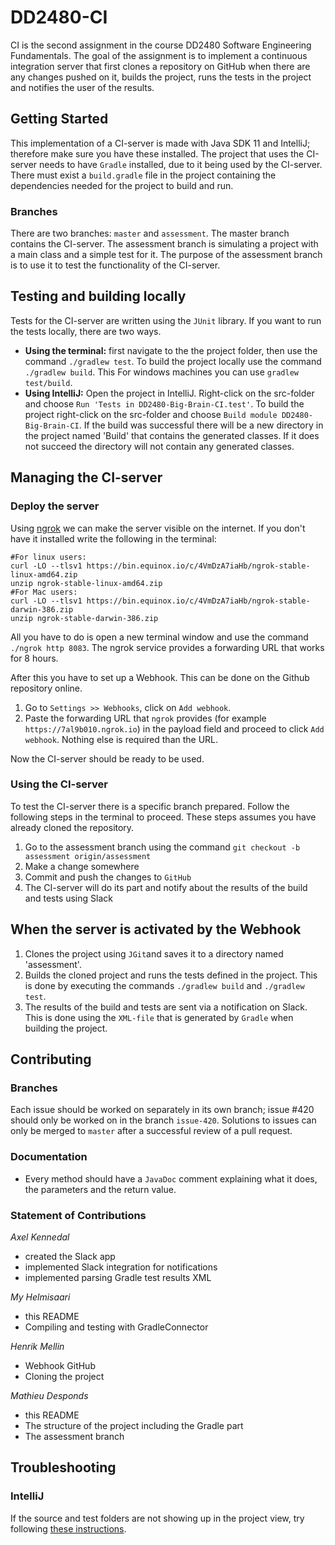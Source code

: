 # DD2480-CI
CI is the second assignment in the course DD2480 Software Engineering Fundamentals. The goal of the assignment is to implement a continuous integration server that first clones a repository on GitHub when there are any changes pushed on it, builds the project, runs the tests in the project and notifies the user of the results. 

## Getting Started
This implementation of a CI-server is made with Java SDK 11 and IntelliJ; therefore make sure you have these installed. The project that uses the CI-server needs to have `Gradle` installed, due to it being used by the CI-server. There must exist a `build.gradle` file in the project containing the dependencies needed for the project to build and run.

### Branches
There are two branches: `master` and `assessment`. The master branch contains the CI-server. The assessment branch is simulating a project with a main class and a simple test for it. The purpose of the assessment branch is to use it to test the functionality of the CI-server. 

## Testing and building locally
Tests for the CI-server are written using the `JUnit` library. If you want to run the tests locally, there are two ways.
* **Using the terminal:** first navigate to the the project folder, then use the command `./gradlew test`. To build the project locally use the command `./gradlew build`. This  For windows machines you can use `gradlew test/build`.
* **Using IntelliJ:** Open the project in IntelliJ. Right-click on the src-folder and choose `Run 'Tests in DD2480-Big-Brain-CI.test'`. To build the project right-click on the src-folder and choose  `Build module DD2480-Big-Brain-CI`.
If the build was successful there will be a new directory in the project named 'Build' that contains the generated classes. If it does not succeed the directory will not contain any generated classes.

## Managing the CI-server
### Deploy the server
Using [ngrok](https://ngrok.com/) we can make the server visible on the internet. 
If you don't have it installed write the following in the terminal:

```
#For linux users: 
curl -LO --tlsv1 https://bin.equinox.io/c/4VmDzA7iaHb/ngrok-stable-linux-amd64.zip
unzip ngrok-stable-linux-amd64.zip 
#For Mac users:
curl -LO --tlsv1 https://bin.equinox.io/c/4VmDzA7iaHb/ngrok-stable-darwin-386.zip
unzip ngrok-stable-darwin-386.zip
```

All you have to do is open a new terminal window and use the command `./ngrok http 8083`. The ngrok service provides a forwarding URL that works for 8 hours.

After this you have to set up a Webhook. This can be done on the Github repository online.
1. Go to `Settings >> Webhooks`, click on `Add webhook`.
1. Paste the forwarding URL that `ngrok` provides (for example `https://7al9b010.ngrok.io`) in the payload field and proceed to click `Add webhook`. Nothing else is required than the URL.

Now the CI-server should be ready to be used. 

### Using the CI-server
To test the CI-server there is a specific branch prepared. Follow the following steps in the terminal to proceed. These steps assumes you have already cloned the repository.
1. Go to the assessment branch using the command `git checkout -b assessment origin/assessment`
1. Make a change somewhere
1. Commit and push the changes to `GitHub`
1. The CI-server will do its part and notify about the results of the build and tests using Slack

## When the server is activated by the Webhook
1. Clones the project using `JGit`and saves it to a directory named 'assessment'.
1. Builds the cloned project and runs the tests defined in the project. This is done by executing the commands `./gradlew build` and `./gradlew test`.
1. The results of the build and tests are sent via a notification on Slack. This is done using the `XML-file` that is generated by `Gradle` when building the project.

## Contributing
### Branches
Each issue should be worked on separately in its own branch; issue #420 should only be worked on in the branch `issue-420`. Solutions to issues can only be merged to `master` after a successful review of a pull request.

### Documentation
* Every method should have a `JavaDoc` comment explaining what it does, the parameters and the return value. 

### Statement of Contributions
_Axel Kennedal_
* created the Slack app
* implemented Slack integration for notifications
* implemented parsing Gradle test results XML
    
_My Helmisaari_
 * this README
 * Compiling and testing with GradleConnector

       
_Henrik Mellin_
 * Webhook GitHub
 * Cloning the project

   
_Mathieu Desponds_
 * this README
 * The structure of the project including the Gradle part 
 * The assessment branch 
    
## Troubleshooting
### IntelliJ
If the source and test folders are not showing up in the project view, try following [these instructions](https://stackoverflow.com/questions/5816419/intellij-does-not-show-project-folders).
